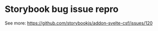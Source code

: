 # Storybook bug issue repro

See more: <https://github.com/storybookjs/addon-svelte-csf/issues/120>
